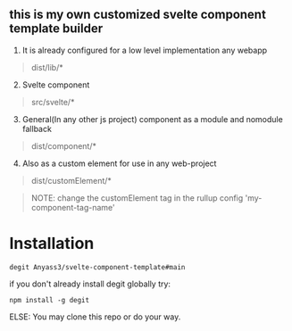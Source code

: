 ## this is my own customized svelte component template builder
1. It is already configured for a low level implementation any webapp
  > dist/lib/*
2. Svelte component
  > src/svelte/*
3. General(In any other js project) component as a module and nomodule fallback
  > dist/component/*
4. Also as a custom element for use in any web-project
  > dist/customElement/*

  > NOTE: change the customElement tag in the rullup config 'my-component-tag-name'

# Installation
```shell
degit Anyass3/svelte-component-template#main
```
if you don't already install degit globally try:
```shell
npm install -g degit
```

ELSE: You may clone this repo or do your way.
